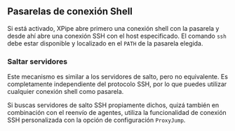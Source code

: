 ## Pasarelas de conexión Shell

Si está activado, XPipe abre primero una conexión shell con la pasarela y desde ahí abre una conexión SSH con el host especificado. El comando `ssh` debe estar disponible y localizado en el `PATH` de la pasarela elegida.

### Saltar servidores

Este mecanismo es similar a los servidores de salto, pero no equivalente. Es completamente independiente del protocolo SSH, por lo que puedes utilizar cualquier conexión shell como pasarela.

Si buscas servidores de salto SSH propiamente dichos, quizá también en combinación con el reenvío de agentes, utiliza la funcionalidad de conexión SSH personalizada con la opción de configuración `ProxyJump`.